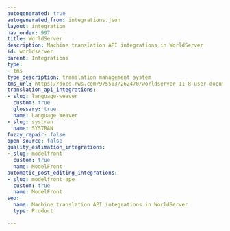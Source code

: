 ```yaml
---
autogenerated: true
autogenerated_from: integrations.json
layout: integration
nav_order: 997
title: WorldServer
description: Machine translation API integrations in WorldServer
id: worldserver
parent: Integrations
type:
- tms
type_description: translation management system
tms_url: https://docs.rws.com/975503/262470/worldserver-11-8-user-documentation/welcome-to-the-------------worldserver-documentation
translation_api_integrations:
- slug: language-weaver
  custom: true
  glossary: true
  name: Language Weaver
- slug: systran
  name: SYSTRAN
fuzzy_repair: false
open-source: false
quality_estimation_integrations:
- slug: modelfront
  custom: true
  name: ModelFront
automatic_post_editing_integrations:
- slug: modelfront-ape
  custom: true
  name: ModelFront
seo:
  name: Machine translation API integrations in WorldServer
  type: Product

---
```


